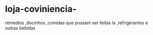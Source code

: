 # loja-coviniencia-
remedios ,docinhos ,comidas que possam ser feitas la ,refrigerantes e outras bebidas 

